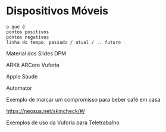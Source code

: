 # Dispositivos Móveis

    o que é  
    pontos positivos  
    pontos negativos  
    linha do tempo: passado / atual / .. futuro  

Material dos Slides DPM

ARKit
ARCore
Vuforia

Apple Saude

Automator

Exemplo de marcar um compromisso para beber café em casa

https://neosus.net/skincheck/#/

Exemplos de uso da Vuforia para Teletrabalho

